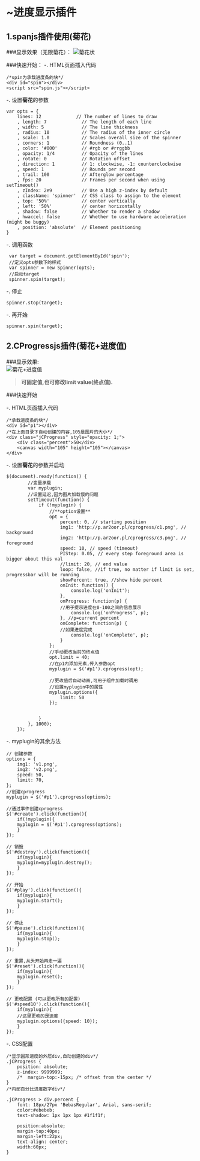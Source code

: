 ~进度显示插件
===

1.spanjs插件使用(菊花)
---
###显示效果（无限菊花）：
![菊花状](http://pic002.cnblogs.com/images/2012/263737/2012110210275693.png)

###快速开始：
-. HTML页面插入代码  

    /*spin为承载进度条的块*/
    <div id="spin"></div>
    <script src="spin.js"></script>

-. 设置**菊花**的参数

    var opts = {
        lines: 12             // The number of lines to draw
        , length: 7             // The length of each line
        , width: 5              // The line thickness
        , radius: 10            // The radius of the inner circle
        , scale: 1.0            // Scales overall size of the spinner
        , corners: 1            // Roundness (0..1)
        , color: '#000'         // #rgb or #rrggbb
        , opacity: 1/4          // Opacity of the lines
        , rotate: 0             // Rotation offset
        , direction: 1          // 1: clockwise, -1: counterclockwise
        , speed: 1              // Rounds per second
        , trail: 100            // Afterglow percentage
        , fps: 20               // Frames per second when using setTimeout()
        , zIndex: 2e9           // Use a high z-index by default
        , className: 'spinner'  // CSS class to assign to the element
        , top: '50%'            // center vertically
        , left: '50%'           // center horizontally
        , shadow: false         // Whether to render a shadow
        , hwaccel: false        // Whether to use hardware acceleration (might be buggy)
        , position: 'absolute'  // Element positioning
    }
    
-. 调用函数

     var target = document.getElementById('spin');
     //定义opts参数下的样式
     var spinner = new Spinner(opts);
     //启动target
     spinner.spin(target);
     
-. 停止

    spinner.stop(target);
    
-. 再开始

    spinner.spin(target);
    
2.CProgressjs插件(菊花+进度值)
---
###显示效果:  
![菊花+进度值](http://pic002.cnblogs.com/images/2012/36987/2012102316464528.jpg)

>**可固定值,也可修改limit value(终点值).**

###快速开始

-. HTML页面插入代码  

    /*承载进度条的块*/
    <div id="p1"></div>
    /*在上面目录下自动创建的内容,105是图片的大小*/
    <div class="jCProgress" style="opacity: 1;">
        <div class="percent">50</div>
        <canvas width="105" height="105"></canvas>
    </div>

-. 设置**菊花**的参数并启动

    $(document).ready(function() {
            //变量承载
            var myplugin;
            //设置延迟,因为图片加载慢的问题
            setTimeout(function() {
                if (!myplugin) {
                    //**option设置**
                    opt = {
                        percent: 0, // starting position
                        img1: 'http://p.ar2oor.pl/cprogress/c1.png', // background
                        img2: 'http://p.ar2oor.pl/cprogress/c3.png', // foreground
                        speed: 10, // speed (timeout)
                        PIStep: 0.05, // every step foreground area is bigger about this val
                        //limit: 20, // end value
                        loop: false, //if true, no matter if limit is set, progressbar will be running
                        showPercent: true, //show hide percent
                        onInit: function() {
                            console.log('onInit');
                        },
                        onProgress: function(p) {
                        //用于提示进度在0-100之间的信息展示
                            console.log('onProgress', p);
                        }, //p=current percent
                        onComplete: function(p) {
                        //如果进度完成
                            console.log('onComplete', p);
                        }
                    };
                    //手动更改当前的终点值
                    opt.limit = 40;
                    //在p1内添加元素,传入参数opt
                    myplugin = $('#p1').cprogress(opt);
                    
                    //更改值后自动动画,可用于组件加载时调用
                    //设置myplugin中的属性
                    myplugin.options({
                        limit: 50
                    });


                }
            }, 1000);
        });

-. myplugin的其余方法

    // 创建参数
    options = {
        img1: 'v1.png',
        img2: 'v2.png',
        speed: 50,
        limit: 70,
    };
    //创建cprogress
    myplugin = $('#p1').cprogress(options);

    //通过事件创建cprogress
    $('#create').click(function(){
        if(!myplugin){
        myplugin = $('#p1').cprogress(options);
        }
    });

    // 销毁
    $('#destroy').click(function(){
        if(myplugin){
        myplugin=myplugin.destroy();
        }
    });

    // 开始
    $('#play').click(function(){
        if(myplugin){
        myplugin.start();
        }
    });

    // 停止
    $('#pause').click(function(){
        if(myplugin){
        myplugin.stop();
        }
    });

    // 重置,从头开始再走一遍
    $('#reset').click(function(){
        if(myplugin){
        myplugin.reset();
        }
    });

    // 更改配置 (可以更改所有的配置)
    $('#speed10').click(function(){
        if(myplugin){
        //这里更改的是速度
        myplugin.options({speed: 10});
        }
    });
                  
-. CSS配置
    
    /*显示圆形进度的外层div,自动创建的div*/
    .jCProgress {
        position: absolute;
        z-index: 9999999;
        /*  margin-top:-15px; /* offset from the center */
    }
    /*内部百分比进度数字div*/

    .jCProgress > div.percent {
        font: 18px/27px 'BebasRegular', Arial, sans-serif;
        color:#ebebeb;
        text-shadow: 1px 1px 1px #1f1f1f;

        position:absolute;
        margin-top:40px;
        margin-left:22px;
        text-align: center;
        width:60px;
    }




